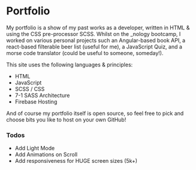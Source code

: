 # Portfolio

My portfolio is a show of my past works as a developer, written in HTML & using the CSS pre-processor SCSS.
Whilst on the _nology bootcamp, I worked on various personal projects such an Angular-based book API, a react-based filterable beer list (useful for me), a JavaScript Quiz, and a morse code translator (could be useful to someone, someday!).

This site uses the following languages & principles:

  - HTML
  - JavaScript
  - SCSS / CSS
  - 7-1 SASS Architecture
  - Firebase Hosting

And of course my portfolio itself is open source, so feel free to pick and choose bits you like to host on your own GitHub!

### Todos

 - Add Light Mode
 - Add Animations on Scroll
 - Add responsiveness for HUGE screen sizes (5k+)
